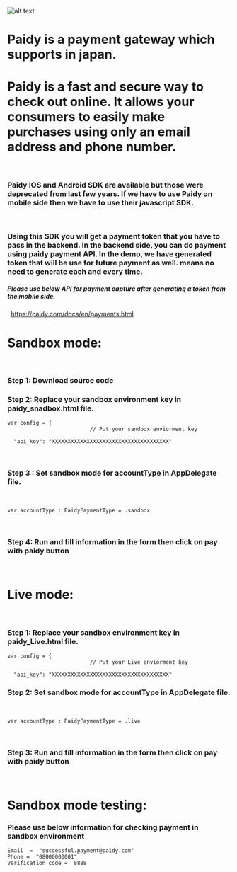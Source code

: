 ![alt text](https://github.com/HemantDixit10/Paidy_IOS/blob/Developement/Paidy_ios/Paddy_ios/paidy_icon.png)

# Paidy is a payment gateway which supports in japan.
# Paidy is a fast and secure way to check out online. It allows your consumers to easily make purchases using only an email address and phone number.
 
### Paidy IOS and Android SDK are available but those were deprecated from last few years. If we have to use Paidy on mobile side then we have to use their javascript SDK.
 
### Using this SDK you will get a payment token that you have to pass in the backend. In the backend side, you can do payment using paidy payment API. In the demo, we have generated token that will be use for future payment as well. means no need to generate each and every time.
##### Please use below API for payment capture after generating a token from the mobile side.
 
https://paidy.com/docs/en/payments.html
 
# Sandbox mode:
 
### Step 1: Download source code
### Step 2: Replace your sandbox environment key in paidy_snadbox.html file. 
```
var config = {
                          // Put your sandbox enviorment key
                           "api_key": "XXXXXXXXXXXXXXXXXXXXXXXXXXXXXXXXXXXXX"
```
 
### Step 3 : Set sandbox mode for accountType in AppDelegate file.
 
```
var accountType : PaidyPaymentType = .sandbox
```
 
### Step 4: Run and fill information in the form then click on pay with paidy button
 
 
# Live mode:
 
### Step 1: Replace your sandbox environment key in paidy_Live.html file. 
```
var config = {
                          // Put your Live enviorment key
                           "api_key": "XXXXXXXXXXXXXXXXXXXXXXXXXXXXXXXXXXXXX"
```
### Step 2: Set sandbox mode for accountType in AppDelegate file.
 
```
var accountType : PaidyPaymentType = .live
```
 
### Step 3: Run and fill information in the form then click on pay with paidy button
 
# Sandbox mode testing:
### Please use below information for checking payment in sandbox environment 
```
Email  =  "successful.payment@paidy.com"
Phone =  "08000000001"
Verification code =  8888
```
